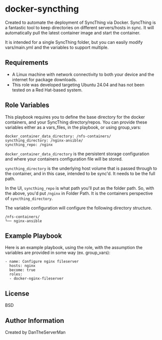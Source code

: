 docker-syncthing
=========

Created to automate the deployment of SyncThing via Docker. SyncThing is a fantastic tool to keep directories on different servers/hosts in sync. It will automatically pull the latest container image and start the container.

It is intended for a single SyncThing folder, but you can easily modify vars/main.yml and the variables to support multiple.

Requirements
------------

- A Linux machine with network connectivity to both your device and the internet for package downloads.
- This role was developed targeting Ubuntu 24.04 and has not been tested on a Red Hat-based system.

Role Variables
--------------

This playbook requires you to define the base directory for the docker containers, and your SyncThing directory/repos. You can provide these variables either as a vars_files, in the playbook, or using group_vars:

```
docker_container_data_directory: /nfs-containers/
syncthing_directory: /nginx-ansible/
syncthing_repo: /nginx
```
```docker_container_data_directory``` is the persistent storage configuration and where your containers configuration file will be stored.

```syncthing_directory``` is the underlying host volume that is passed through to the container, and in this case, intended to be sync'd. It needs to be the full path.

In the UI, ```syncthing_repo``` is what path you'll put as the folder path. So, with the above, you'd put ```/nginx``` in Folder Path. It is the containers perspective of ```syncthing_directory```.

The variable configuration will configure the following directory structure. 
 
```
/nfs-containers/
└── nginx-ansible
```

Example Playbook
----------------

Here is an example playbook, using the role, with the assumption the variables are provided in some way (ex. group_vars):
```
- name: Configure nginx fileserver
  hosts: nginx 
  become: true
  roles:
  - docker-nginx-fileserver
```
License
-------

BSD

Author Information
------------------

Created by DanTheServerMan
